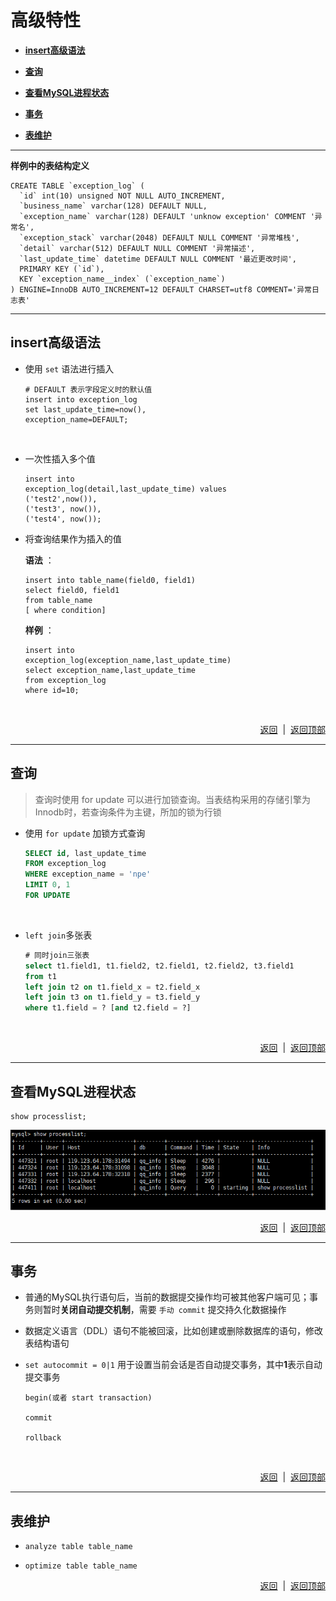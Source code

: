 # <a name="top">高级特性</a>

+ <a href="#insert">**insert高级语法**</a>


+ <a href="#query">**查询**</a>


+ <a href="#processlist">**查看MySQL进程状态**</a>


+ <a href="#transaction">**事务**</a>


+ <a href="#table_preserve">**表维护**</a>


----
<a name="table_define">**样例中的表结构定义**</a>
```mysql
CREATE TABLE `exception_log` (
  `id` int(10) unsigned NOT NULL AUTO_INCREMENT,
  `business_name` varchar(128) DEFAULT NULL,
  `exception_name` varchar(128) DEFAULT 'unknow exception' COMMENT '异常名',
  `exception_stack` varchar(2048) DEFAULT NULL COMMENT '异常堆栈',
  `detail` varchar(512) DEFAULT NULL COMMENT '异常描述',
  `last_update_time` datetime DEFAULT NULL COMMENT '最近更改时间',
  PRIMARY KEY (`id`),
  KEY `exception_name__index` (`exception_name`)
) ENGINE=InnoDB AUTO_INCREMENT=12 DEFAULT CHARSET=utf8 COMMENT='异常日志表'
```

------
## <a name="insert">insert高级语法</a>
+ 使用 `set` 语法进行插入

  ```mysql
  # DEFAULT 表示字段定义时的默认值
  insert into exception_log 
  set last_update_time=now(),
  exception_name=DEFAULT;
  ```

  ​


+ 一次性插入多个值

  ```mysql
  insert into 
  exception_log(detail,last_update_time) values
  ('test2',now()),
  ('test3', now()),
  ('test4', now());
  ```



+ 将查询结果作为插入的值

  **语法** ：

  ```mysql
  insert into table_name(field0, field1) 
  select field0, field1 
  from table_name 
  [ where condition]
  ```

  **样例** ：

  ```mysql
  insert into 
  exception_log(exception_name,last_update_time) 
  select exception_name,last_update_time  
  from exception_log 
  where id=10;
  ```

  ​


<p align="right"><a href="#insert">返回</a>&nbsp&nbsp|&nbsp&nbsp<a href="#top">返回顶部</a></p>

----
## <a name="query">**查询**</a>
> 查询时使用 for update 可以进行加锁查询。当表结构采用的存储引擎为Innodb时，若查询条件为主键，所加的锁为行锁

+ 使用 `for update` 加锁方式查询

  ```sql
  SELECT id, last_update_time
  FROM exception_log
  WHERE exception_name = 'npe'
  LIMIT 0, 1
  FOR UPDATE
  ```

  ​



+ `left join`多张表

  ```sql
  # 同时join三张表
  select t1.field1, t1.field2, t2.field1, t2.field2, t3.field1
  from t1 
  left join t2 on t1.field_x = t2.field_x
  left join t3 on t1.field_y = t3.field_y
  where t1.field = ? [and t2.field = ?]
  ```

  ​



<p align="right"><a href="#lock_query">返回</a>&nbsp&nbsp|&nbsp&nbsp<a href="#top">返回顶部</a></p>

----

## <a name="processlist">查看MySQL进程状态</a>

```mysql
show processlist;
```
![processlist.png](https://github.com/HurricanGod/Home/blob/master/mysql/img/show-processlist.png)

<p align="right"><a href="#processlist">返回</a>&nbsp&nbsp|&nbsp&nbsp<a href="#top">返回顶部</a></p>

----

## <a name="transaction">事务</a>

+ 普通的MySQL执行语句后，当前的数据提交操作均可被其他客户端可见；事务则暂时**关闭自动提交机制**，需要 `手动 commit` 提交持久化数据操作

+ 数据定义语言（DDL）语句不能被回滚，比如创建或删除数据库的语句，修改表结构语句

+ `set autocommit = 0|1` 用于设置当前会话是否自动提交事务，其中**1**表示自动提交事务

  ```mysql
  begin(或者 start transaction)

  commit

  rollback
  ```

  ​




<p align="right"><a href="#transaction">返回</a>&nbsp&nbsp|&nbsp&nbsp<a href="#top">返回顶部</a></p>

-----

## <a name="table_preserve">**表维护**</a>

+ `analyze table table_name`


+ `optimize table table_name`







<p align="right"><a href="#table_preserve">返回</a>&nbsp&nbsp|&nbsp&nbsp<a href="#top">返回顶部</a></p>
